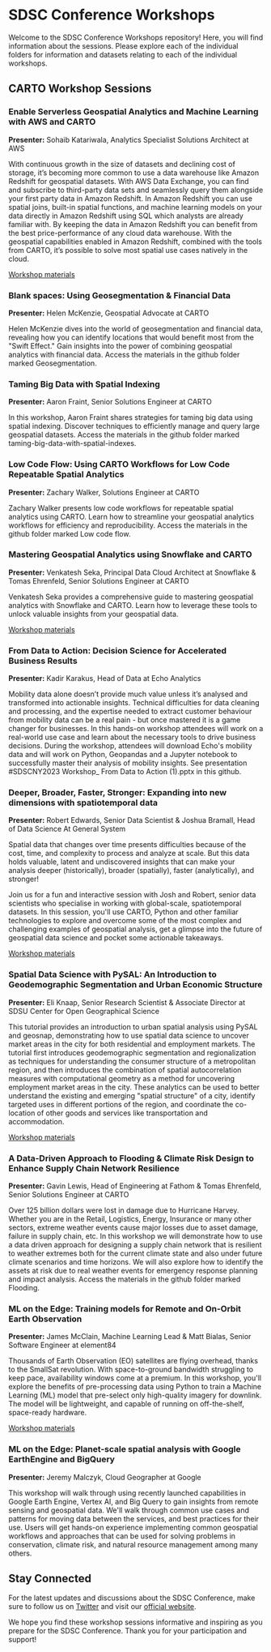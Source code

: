 # SDSC Conference Workshops

Welcome to the SDSC Conference Workshops repository! Here, you will find information about the sessions. Please explore each of the individual folders for information and datasets relating to each of the individual workshops.


## CARTO Workshop Sessions

### Enable Serverless Geospatial Analytics and Machine Learning with AWS and CARTO
**Presenter:** Sohaib Katariwala, Analytics Specialist Solutions Architect at AWS

With continuous growth in the size of datasets and declining cost of storage, it’s becoming more common to use a data warehouse like Amazon Redshift for geospatial datasets. With AWS Data Exchange, you can find and subscribe to third-party data sets and seamlessly query them alongside your first party data in Amazon Redshift. In Amazon Redshift you can use spatial joins, built-in spatial functions, and machine learning models on your data directly in Amazon Redshift using SQL which analysts are already familiar with. By keeping the data in Amazon Redshift you can benefit from the best price-performance of any cloud data warehouse. With the geospatial capabilities enabled in Amazon Redshift, combined with the tools from CARTO, it’s possible to solve most spatial use cases natively in the cloud.

[Workshop materials](https://catalog.us-east-1.prod.workshops.aws/workshops/b2b9b476-a213-4a02-917e-dcbfe2ba476f/en-US/aws-data-exchange-products/carto)


### Blank spaces: Using Geosegmentation & Financial Data
**Presenter:** Helen McKenzie, Geospatial Advocate at CARTO

Helen McKenzie dives into the world of geosegmentation and financial data, revealing how you can identify locations that would benefit most from the "Swift Effect." Gain insights into the power of combining geospatial analytics with financial data. Access the materials in the github folder marked Geosegmentation.


### Taming Big Data with Spatial Indexing
**Presenter:** Aaron Fraint, Senior Solutions Engineer at CARTO

In this workshop, Aaron Fraint shares strategies for taming big data using spatial indexing. Discover techniques to efficiently manage and query large geospatial datasets. Access the materials in the github folder marked taming-big-data-with-spatial-indexes.


### Low Code Flow: Using CARTO Workflows for Low Code Repeatable Spatial Analytics
**Presenter:** Zachary Walker, Solutions Engineer at CARTO

Zachary Walker presents low code workflows for repeatable spatial analytics using CARTO. Learn how to streamline your geospatial analytics workflows for efficiency and reproducibility. Access the materials in the github folder marked Low code flow.


### Mastering Geospatial Analytics using Snowflake and CARTO
**Presenter:** Venkatesh Seka, Principal Data Cloud Architect at Snowflake & Tomas Ehrenfeld, Senior Solutions Engineer at CARTO

Venkatesh Seka provides a comprehensive guide to mastering geospatial analytics with Snowflake and CARTO. Learn how to leverage these tools to unlock valuable insights from your geospatial data. 

[Workshop materials](https://docs.google.com/presentation/d/1iCfvrh86WPgxqiNAEpBYCZLGUCb53zYCbzQO3z6n0RM/edit?usp=sharing)


### From Data to Action: Decision Science for Accelerated Business Results
**Presenter:** Kadir Karakus, Head of Data at Echo Analytics

Mobility data alone doesn’t provide much value unless it’s analysed and transformed into actionable insights. Technical difficulties for data cleaning and processing, and the expertise needed to extract customer behaviour from mobility data can be a real pain - but once mastered it is a game changer for businesses. In this hands-on workshop attendees will work on a real-world use case and learn about the necessary tools to drive business decisions. During the workshop, attendees will download Echo's mobility data and will work on Python, Geopandas and a Jupyter notebook to successfully master their analysis of mobility insights.
See presentation #SDSCNY2023 Workshop_ From Data to Action (1).pptx in this github.


### Deeper, Broader, Faster, Stronger: Expanding into new dimensions with spatiotemporal data
**Presenter:** Robert Edwards, Senior Data Scientist & Joshua Bramall, Head of Data Science At General System

Spatial data that changes over time presents difficulties because of the cost, time, and complexity to process and analyze at scale.  But this data holds valuable, latent and undiscovered insights that can make your analysis deeper (historically), broader (spatially), faster (analytically), and stronger! 

Join us for a fun and interactive session with Josh and Robert, senior data scientists who specialise in working with global-scale, spatiotemporal datasets. In this session, you'll use CARTO, Python and other familiar technologies to explore and overcome some of the most complex and challenging examples of geospatial analysis, get a glimpse into the future of geospatial data science and pocket some actionable takeaways.

[Workshop materials](https://sdsc-2023-workshop-nyc.ds.generalsystem.com/welcome.html)


### Spatial Data Science with PySAL: An Introduction to Geodemographic Segmentation and Urban Economic Structure
**Presenter:** Eli Knaap, Senior Research Scientist & Associate Director at SDSU Center for Open Geographical Science

This tutorial provides an introduction to urban spatial analysis using PySAL and geosnap, demonstrating how to use spatial data science to uncover market areas in the city for both residential and employment markets. The tutorial first introduces geodemographic segmentation and regionalization as techniques for understanding the consumer structure of a metropolitan region, and then introduces the combination of spatial autocorrelation measures with computational geometry as a method for uncovering employment market areas in the city. These analytics can be used to better understand the existing and emerging "spatial structure" of a city, identify targeted uses in different portions of the region, and coordinate the co-location of other goods and services like transportation and accommodation.

[Workshop materials](https://github.com/knaaptime/carto_sdsc23)


### A Data-Driven Approach to Flooding & Climate Risk Design to Enhance Supply Chain Network Resilience
**Presenter:** Gavin Lewis, Head of Engineering at Fathom & Tomas Ehrenfeld, Senior Solutions Engineer at CARTO

Over 125 billion dollars were lost in damage due to Hurricane Harvey. Whether you are in the Retail, Logistics, Energy, Insurance or many other sectors, extreme weather events cause major losses due to asset damage, failure in supply chain, etc. In this workshop we will demonstrate how to use a data driven approach for designing a supply chain network that is resilient to weather extremes both for the current climate state and also under future climate scenarios and time horizons. We will also explore how to identify the assets at risk due to real weather events for emergency response planning and impact analysis. Access the materials in the github folder marked Flooding.


### ML on the Edge: Training models for Remote and On-Orbit Earth Observation
**Presenter:** James McClain, Machine Learning Lead & Matt Bialas, Senior Software Engineer at element84

Thousands of Earth Observation (EO) satellites are flying overhead, thanks to the SmallSat revolution. With space-to-ground bandwidth struggling to keep pace, availability windows come at a premium. In this workshop, you'll explore the benefits of pre-processing data using Python to train a Machine Learning (ML) model that pre-select only high-quality imagery for downlink. The model will be lightweight, and capable of running on off-the-shelf, space-ready hardware.

[Workshop materials](https://github.com/knaaptime/carto_sdsc23)


### ML on the Edge: Planet-scale spatial analysis with Google EarthEngine and BigQuery
**Presenter:** Jeremy Malczyk, Cloud Geographer at Google

This workshop will walk through using recently launched capabilities in Google Earth Engine, Vertex AI, and Big Query to gain insights from remote sensing and geospatial data. We'll walk through common use cases and patterns for moving data between the services, and best practices for their use.  Users will get hands-on experience implementing common geospatial workflows and approaches that can be used for solving problems in conservation, climate risk, and natural resource management among many others.



## Stay Connected
For the latest updates and discussions about the SDSC Conference, make sure to follow us on [Twitter](https://twitter.com/sdscconference) and visit our [official website](https://www.sdscconference.com/).

We hope you find these workshop sessions informative and inspiring as you prepare for the SDSC Conference. Thank you for your participation and support!
